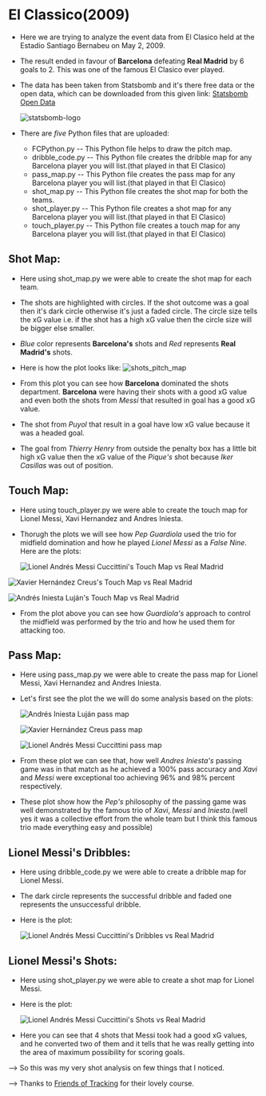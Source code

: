 # El Classico(2009)

* Here we are trying to analyze the event data from El Clasico held at the Estadio Santiago Bernabeu on May 2, 2009.

* The result ended in favour of **Barcelona** defeating **Real Madrid** by 6 goals to 2. This was one of the famous El Clasico ever played.

* The data has been taken from Statsbomb and it's there free data or the open data, which can be downloaded from this given link: [Statsbomb Open Data](https://github.com/statsbomb/open-data)
  
  ![statsbomb-logo](https://user-images.githubusercontent.com/33928040/79592082-140e9980-80f7-11ea-930b-5fdc9b0d9b3e.png)

* There are *five* Python files that are uploaded:
  * FCPython.py -- This Python file helps to draw the pitch map.
  * dribble_code.py -- This Python file creates the dribble map for any Barcelona player you will list.(that played in that El Clasico)
  * pass_map.py -- This Python file creates the pass map for any Barcelona player you will list.(that played in that El Clasico)
  * shot_map.py -- This Python file creates the shot map for both the teams.
  * shot_player.py -- This Python file creates a shot map for any Barcelona player you will list.(that played in that El Clasico)
  * touch_player.py -- This Python file creates a touch map for any Barcelona player you will list.(that played in that El Clasico)
  
## Shot Map:

* Here using shot_map.py we were able to create the shot map for each team.

* The shots are highlighted with circles. If the shot outcome was a goal then it's dark circle otherwise it's just a faded circle. The circle size tells the xG value i.e. if the shot has a high xG value then the circle size will be bigger else smaller.

* *Blue* color represents **Barcelona's** shots and *Red* represents **Real Madrid's** shots.

* Here is how the plot looks like:
  ![shots_pitch_map](https://user-images.githubusercontent.com/33928040/79593528-386b7580-80f9-11ea-9325-8e4737924a55.jpg)

* From this plot you can see how **Barcelona** dominated the shots department. **Barcelona** were having their shots with a good xG value and even both the shots from *Messi* that resulted in goal has a good xG value.

* The shot from *Puyol* that result in a goal have low xG value because it was a headed goal.

* The goal from *Thierry Henry* from outside the penalty box has a little bit high xG value then the xG value of the *Pique's* shot because *Iker Casillas* was out of position.

## Touch Map:

* Here using touch_player.py we were able to create the touch map for Lionel Messi, Xavi Hernandez and Andres Iniesta.

* Thorugh the plots we will see how *Pep Guardiola* used the trio for midfield domination and how he played *Lionel Messi* as a *False Nine*. Here are the plots:
  
  ![Lionel Andrés Messi Cuccittini's Touch Map vs Real Madrid](https://user-images.githubusercontent.com/33928040/79594973-ac0e8200-80fb-11ea-9607-7e2cec12de48.png)
  
![Xavier Hernández Creus's Touch Map vs Real Madrid](https://user-images.githubusercontent.com/33928040/79594974-add84580-80fb-11ea-839e-3b31d746ff8a.png)

![Andrés Iniesta Luján's Touch Map vs Real Madrid](https://user-images.githubusercontent.com/33928040/79594975-ae70dc00-80fb-11ea-9f2b-5d739e570a8f.png)

* From the plot above you can see how *Guardiola's* approach to control the midfield was performed by the trio and how he used them for attacking too. 

## Pass Map:

* Here using pass_map.py we were able to create the pass map for Lionel Messi, Xavi Hernandez and Andres Iniesta.

* Let's first see the plot the we will do some analysis based on the plots:
  
  ![Andrés Iniesta Luján pass map](https://user-images.githubusercontent.com/33928040/79595666-e0cf0900-80fc-11ea-940f-9dda78441d1a.jpg)
  
  ![Xavier Hernández Creus pass map](https://user-images.githubusercontent.com/33928040/79595654-de6caf00-80fc-11ea-8911-94ff4db9b04d.jpg)
  
  ![Lionel Andrés Messi Cuccittini pass map](https://user-images.githubusercontent.com/33928040/79595646-dc0a5500-80fc-11ea-9c77-967a4f898da9.jpg)
 
 * From these plot we can see that, how well *Andres Iniesta's* passing game was in that match as he achieved a 100% pass accuracy and *Xavi* and *Messi* were exceptional too achieving 96% and 98% percent respectively.
 
 * These plot show how the *Pep's* philosophy of the passing game was well demonstrated by the famous trio of *Xavi*, *Messi* and *Iniesta*.(well yes it was a collective effort from the whole team but I think this famous trio made everything easy and possible)

## Lionel Messi's Dribbles:

* Here using dribble_code.py we were able to create a dribble map for Lionel Messi.

* The dark circle represents the successful dribble and faded one represents the unsuccessful dribble.

* Here is the plot:
  
  ![Lionel Andrés Messi Cuccittini's Dribbles vs Real Madrid](https://user-images.githubusercontent.com/33928040/79599074-89cc3280-8102-11ea-895d-b24953913404.png)

## Lionel Messi's Shots:

* Here using shot_player.py we were able to create a shot map for Lionel Messi.

* Here is the plot:
  
  ![Lionel Andrés Messi Cuccittini's Shots vs Real Madrid](https://user-images.githubusercontent.com/33928040/79599493-35758280-8103-11ea-95c5-c20ea3747cfd.png)

* Here you can see that 4 shots that Messi took had a good xG values, and he converted two of them and it tells that he was really getting into the area of maximum possibility for scoring goals.

--> So this was my very shot analysis on few things that I noticed.

--> Thanks to [Friends of Tracking](https://www.youtube.com/channel/UCUBFJYcag8j2rm_9HkrrA7w/videos) for their lovely course.
